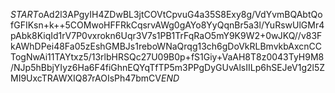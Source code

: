 $START$oAd2l3APgyIH4ZDwBL3jtCOVtCpvuG4a35S8Exy8g/VdYvmBQAbtQofGFIKsn+k++5COMwoHFFRkCqsrvAWg0gAYo8YyQqnBr5a3l/YuRswUlGMr4pAbk8KiqId1rV7P0vxrokn6Uqr3V7s1PB1TrFqRaO5mY9K9W2+0wJKQ//v83FkAWhDPei48Fa05zEshGMBJs1reboWNaQrqg13ch6gDoVkRLBmvkbAxcnCCTogNwAi11TAYtxz5/13rlbHRSQc27U09B0p+fS1Giy+VaAH8T8z0043TyH9M8/NJp5hBbjYIyz6Ha6F4fiGhnEQYqTfTP5m3PPgDyGUvAlsIILp6hSEJeV1g2l5ZMI9UxcTRAWXIQ87rAOIsPh47bmCV$END$